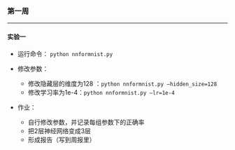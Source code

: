### 第一周

---

#### 实验一

* 运行命令： ``` python nnformnist.py ```
* 修改参数：
  * 修改隐藏层的维度为128 ：``` python nnformnist.py —hidden_size=128 ```
  * 修改学习率为1e-4：``` python nnformnist.py —lr=1e-4 ``` 

* 作业：
  * 自行修改参数，并记录每组参数下的正确率
  * 把2层神经网络变成3层
  * 形成报告（写到周报里）